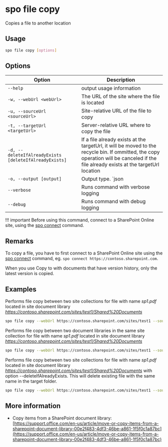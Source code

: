 # spo file copy

Copies a file to another location

## Usage

```sh
spo file copy [options]
```

## Options

Option|Description
------|-----------
`--help`|output usage information
`-w, --webUrl <webUrl>`|The URL of the site where the file is located
`-u, --sourceUrl <sourceUrl>`|Site-relative URL of the file to copy
`-t, --targetUrl <targetUrl>`|Server-relative URL where to copy the file
`-d, --deleteIfAlreadyExists [deleteIfAlreadyExists]`|If a file already exists at the targetUrl, it will be moved to the recycle bin. If ommitted, the copy operation will be canceled if the file already exists at the targetUrl location
`-o, --output [output]`|Output type. `json|text`. Default `text`
`--verbose`|Runs command with verbose logging
`--debug`|Runs command with debug logging

!!! important
    Before using this command, connect to a SharePoint Online site, using the [spo connect](../connect.md) command.

## Remarks

To copy a file, you have to first connect to a SharePoint Online site using the [spo connect](../connect.md) command, eg. `spo connect https://contoso.sharepoint.com`.

When you use Copy to with documents that have version history, only the latest version is copied.

## Examples

Performs file copy between two site collections for file with name _sp1.pdf_ located in site document library _https://contoso.sharepoint.com/sites/test1/Shared%20Documents_

```sh
spo file copy --webUrl https://contoso.sharepoint.com/sites/test1 --sourceUrl /Shared%20Documents/sp1.pdf --targetUrl /sites/test2/Shared%20Documents/
```

Performs file copy between two document libraries in the same site collection for file with name _sp1.pdf_ located in site document library _https://contoso.sharepoint.com/sites/test1/Shared%20Documents_

```sh
spo file copy --webUrl https://contoso.sharepoint.com/sites/test1 --sourceUrl /Shared%20Documents/sp1.pdf --targetUrl /sites/test1/HRDocuments/
```

Performs file copy between two site collections for file with name _sp1.pdf_ located in site document library _https://contoso.sharepoint.com/sites/test1/Shared%20Documents_ with option --deleteIfAlreadyExists. This will delete existing file with the same name in the target folder.

```sh
spo file copy --webUrl https://contoso.sharepoint.com/sites/test1 --sourceUrl /Shared%20Documents/sp1.pdf --targetUrl /sites/test2/Shared%20Documents/ --deleteIfAlreadyExists
```

## More information

- Copy items from a SharePoint document library: [https://support.office.com/en-us/article/move-or-copy-items-from-a-sharepoint-document-library-00e2f483-4df3-46be-a861-1f5f0c1a87bc](https://support.office.com/en-us/article/move-or-copy-items-from-a-sharepoint-document-library-00e2f483-4df3-46be-a861-1f5f0c1a87bc)

